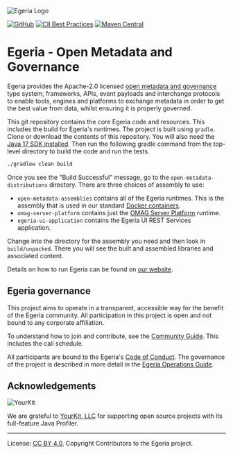 <!-- SPDX-License-Identifier: CC-BY-4.0 -->
<!-- Copyright Contributors to the Egeria project. -->

![Egeria Logo](assets/img/ODPi_Egeria_Logo_color.png)

[![GitHub](https://img.shields.io/github/license/odpi/egeria)](LICENSE)
[![CII Best Practices](https://bestpractices.coreinfrastructure.org/projects/3044/badge)](https://bestpractices.coreinfrastructure.org/projects/3044)
[![Maven Central](https://img.shields.io/maven-central/v/org.odpi.egeria/egeria)](https://mvnrepository.com/artifact/org.odpi.egeria)

<!-- [![Azure](https://dev.azure.com/odpi/egeria/_apis/build/status/odpi.egeria)](https://dev.azure.com/odpi/Egeria/_build) -->
<!-- [![Quality Gate Status](https://sonarcloud.io/api/project_badges/measure?project=odpi_egeria&metric=alert_status)](https://sonarcloud.io/dashboard?id=odpi_egeria) -->


# Egeria - Open Metadata and Governance
  
Egeria provides the Apache-2.0 licensed [open metadata and governance](https://egeria-project.org)
type system, frameworks, APIs, event payloads and interchange protocols to enable tools,
engines and platforms to exchange metadata in order to get the best
value from data, whilst ensuring it is properly governed.

This git repository contains the core Egeria code and resources.  This includes the build for Egeria's runtimes.
The project is built using `gradle`.  Clone or download the contents of this repository.
You will also need the [Java 17 SDK installed](https://adoptium.net/).
Then run the following gradle command from the top-level directory to build the code and run the tests.

```bash
./gradlew clean build
```

Once you see the "Build Successful" message, go to the `open-metadata-distributions` directory.
There are three choices of assembly to use:

* `open-metadata-assemblies` contains all of the Egeria runtimes. This is the assembly that is used in our standard [Docker containers](https://hub.docker.com/r/odpi/egeria).
* `omag-server-platform` contains just the [OMAG Server Platform](https://egeria-project.org/concepts/omag-server-platform/) runtime.
* `egeria-ui-application` contains the Egeria UI REST Services application.

Change into the directory for the assembly you need and then look in `build/unpacked`.
There you will see the built and assembled libraries and associated content.

Details on how to run Egeria can be found on [our website](https://egeria-project.org/education/tutorials/omag-server-tutorial/overview/).

## Egeria governance

This project aims to operate in a transparent, accessible way for the benefit of the Egeria community.
All participation in this project is open and not bound to any corporate affiliation.

To understand how to join and contribute, see the 
[Community Guide](https://egeria-project.org/guides/community/).  This includes the call schedule.

All participants are bound to the Egeria's [Code of Conduct](CODE_OF_CONDUCT.md).
The governance of the project is described in more detail in the
[Egeria Operations Guide](https://egeria-project.org/guides/project-operations/).

## Acknowledgements

![YourKit](https://www.yourkit.com/images/yklogo.png)

We are grateful to [YourKit, LLC](https://www.yourkit.com) for supporting open source projects with its full-feature
Java Profiler.

----
License: [CC BY 4.0](https://creativecommons.org/licenses/by/4.0/),
Copyright Contributors to the Egeria project.
